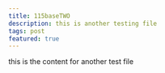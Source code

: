 ```yaml
---
title: 115baseTWO
description: this is another testing file
tags: post
featured: true
---
```


this is the content for another test file